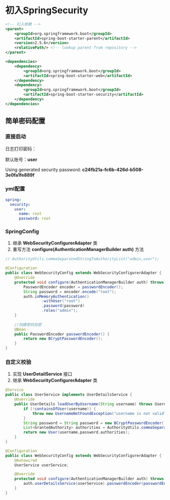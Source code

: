 # 初入SpringSecurity

```xml
<!-- 引入依赖 -->
<parent>
    <groupId>org.springframework.boot</groupId>
    <artifactId>spring-boot-starter-parent</artifactId>
    <version>2.5.6</version>
    <relativePath/> <!-- lookup parent from repository -->
</parent>

<dependencies>
	<dependency>
        <groupId>org.springframework.boot</groupId>
        <artifactId>spring-boot-starter-web</artifactId>
    </dependency>
    <dependency>
        <groupId>org.springframework.boot</groupId>
        <artifactId>spring-boot-starter-security</artifactId>
    </dependency>
</dependencies>
```



## 简单密码配置

### 直接启动

日志打印密码： 

默认账号：**user**

Using generated security password: **c24fb21a-fc6b-426d-b508-3e0fa1fe889f**

### yml配置

```yaml
spring:
  security:
    user:
      name: root
      password: root
```

### SpringConfig

1. 继承 **WebSecurityConfigurerAdapter** 类
2. 重写方法 **configure(AuthenticationManagerBuilder auth)** 方法

```java
// AuthorityUtils.commaSeparatedStringToAuthorityList("admin,user");

@Configuration
public class WebSecurityConfig extends WebSecurityConfigurerAdapter {
    @Override
    protected void configure(AuthenticationManagerBuilder auth) throws Exception {
        PasswordEncoder encoder = passwordEncoder();
        String password = encoder.encode("root");
        auth.inMemoryAuthentication()
                .withUser("root")
                .password(password)
                .roles("admin");
    }
    
    //创建密码加密
    @Bean
    public PasswordEncoder passwordEncoder() {
        return new BCryptPasswordEncoder();
    }
}
```

### 自定义校验

1. 实现 **UserDetailService** 接口
2. 继承 **WebSecurityConfigurerAdapter** 类

```java
@Service
public class UserService implements UserDetailsService {
    @Override
    public UserDetails loadUserByUsername(String username) throws UsernameNotFoundException {
        if (!containsOfUser(username)) {
            throw new UsernameNotFoundException("username is not valid");
        }
        String password = String password = new BCryptPasswordEncoder().encode("truePassword");
        List<GrantedAuthority> authorities = AuthorityUtils.commaSeparatedStringToAuthorityList("admin,user");
        return new User(username,password,authorities);
    }
}
```

```java
@Configuration
public class WebSecurityConfig extends WebSecurityConfigurerAdapter {
    @Autowired
    UserService userService;

    @Override
    protected void configure(AuthenticationManagerBuilder auth) throws Exception {
        auth.userDetailsService(userService).passwordEncoder(passwordEncoder());
    }
}
```

